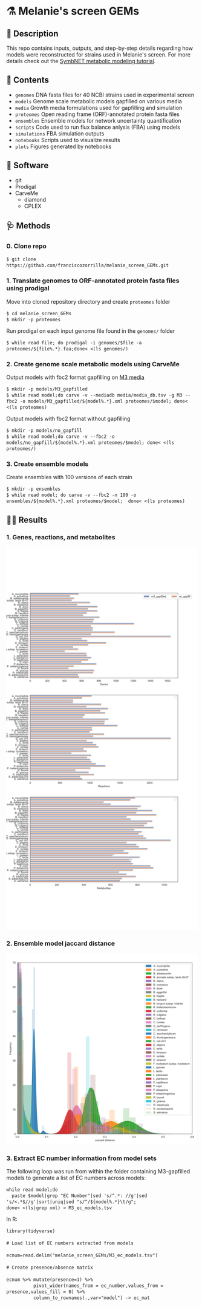 # ⚗️ Melanie's screen GEMs

## 📕 Description

This repo contains inputs, outputs, and step-by-step details regarding how models were reconstructed for strains used in Melanie's screen. For more details check out the [SymbNET metabolic modeling tutorial](https://github.com/franciscozorrilla/SymbNET).

## 🧱 Contents

* `genomes` DNA fasta files for 40 NCBI strains used in experimental screen
* `models` Genome scale metabolic models gapfilled on various media
* `media` Growth media formulations used for gapfilling and simulation
* `proteomes` Open reading frame (ORF)-annotated protein fasta files
* `ensembles` Ensemble models for network uncertainty quantification
* `scripts` Code used to run flux balance anlysis (FBA) using models
* `simulations` FBA simulation outputs
* `notebooks` Scripts used to visualize results
* `plots` Figures generated by notebooks  

## 🐪 Software

* git
* Prodigal
* CarveMe
   * diamond
   * CPLEX

## 🩺 Methods

### 0. Clone repo

```
$ git clone https://github.com/franciscozorrilla/melanie_screen_GEMs.git
```

### 1. Translate genomes to ORF-annotated protein fasta files using prodigal

Move into cloned repository directory and create `proteomes` folder

```
$ cd melanie_screen_GEMs
$ mkdir -p proteomes
```

Run prodigal on each input genome file found in the `genomes/` folder

```
$ while read file; do prodigal -i genomes/$file -a proteomes/${file%.*}.faa;done< <(ls genomes/)
```

### 2. Create genome scale metabolic models using CarveMe 

Output models with fbc2 format gapfilling on [M3 media](https://www.nature.com/articles/s41564-018-0123-9/figures/1)

```
$ mkdir -p models/M3_gapfilled
$ while read model;do carve -v --mediadb media/media_db.tsv -g M3 --fbc2 -o models/M3_gapfilled/${model%.*}.xml proteomes/$model; done< <(ls proteomes)
```

Output models with fbc2 format without gapfilling

```
$ mkdir -p models/no_gapfill
$ while read model;do carve -v --fbc2 -o models/no_gapfill/${model%.*}.xml proteomes/$model; done< <(ls proteomes/)
```

### 3. Create ensemble models

Create ensembles with 100 versions of each strain

```
$ mkdir -p ensembles
$ while read model; do carve -v --fbc2 -n 100 -o ensembles/${model%.*}.xml proteomes/$model;  done< <(ls proteomes)
```

## 🏌️‍♂️ Results

### 1. Genes, reactions, and metabolites

![](https://github.com/franciscozorrilla/melanie_screen_GEMs/blob/main/plots/model_summary.png?raw=true)

### 2. Ensemble model jaccard distance

![](https://github.com/franciscozorrilla/melanie_screen_GEMs/blob/main/plots/ensemble_dist.png?raw=true)

### 3. Extract EC number information from model sets

The following loop was run from within the folder containing M3-gapfilled models to generate a list of EC numbers across models:

```
while read model;do 
  paste $model|grep "EC Number"|sed 's/^.*: //g'|sed 's/<.*$//g'|sort|uniq|sed "s/^/${model%.*}\t/g";
done< <(ls|grep xml) > M3_ec_models.tsv
```

In R:

```
library(tidyverse)

# Load list of EC numbers extracted from models

ecnum=read.delim("melanie_screen_GEMs/M3_ec_models.tsv")

# Create presence/absence matrix

ecnum %>% mutate(presence=1) %>% 
          pivot_wider(names_from = ec_number,values_from = presence,values_fill = 0) %>% 
          column_to_rownames(.,var="model") -> ec_mat

```

